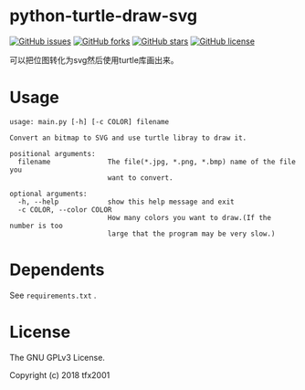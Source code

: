 # python-turtle-draw-svg


[![GitHub issues](https://img.shields.io/github/issues/tfx2001/python-turtle-draw-svg.svg?style=flat-square)](https://github.com/tfx2001/python-turtle-draw-svg/issues)
[![GitHub forks](https://img.shields.io/github/forks/tfx2001/python-turtle-draw-svg.svg?style=flat-square)](https://github.com/tfx2001/python-turtle-draw-svg/network)
[![GitHub stars](https://img.shields.io/github/stars/tfx2001/python-turtle-draw-svg.svg?style=flat-square)](https://github.com/tfx2001/python-turtle-draw-svg/stargazers)
[![GitHub license](https://img.shields.io/github/license/tfx2001/python-turtle-draw-svg.svg?style=flat-square)](https://github.com/tfx2001/python-turtle-draw-svg/blob/master/LICENSE)




可以把位图转化为svg然后使用turtle库画出来。

# Usage

```
usage: main.py [-h] [-c COLOR] filename

Convert an bitmap to SVG and use turtle libray to draw it.

positional arguments:
  filename              The file(*.jpg, *.png, *.bmp) name of the file you
                        want to convert.

optional arguments:
  -h, --help            show this help message and exit
  -c COLOR, --color COLOR
                        How many colors you want to draw.(If the number is too
                        large that the program may be very slow.)
```

# Dependents

See `requirements.txt` .

# License

The GNU GPLv3 License.

Copyright (c) 2018 tfx2001
